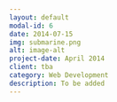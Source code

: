 ```yaml
---
layout: default
modal-id: 6
date: 2014-07-15
img: submarine.png
alt: image-alt
project-date: April 2014
client: tba
category: Web Development
description: To be added
---
```

